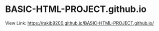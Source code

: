 # BASIC-HTML-PROJECT.github.io


View Link: https://rakib9200.github.io/BASIC-HTML-PROJECT.github.io/
